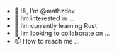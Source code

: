 - 👋 Hi, I’m @mathzdev
- 👀 I’m interested in ...
- 🌱 I’m currently learning Rust
- 💞️ I’m looking to collaborate on ...
- 📫 How to reach me ...

<!---
mathzdev/mathzdev is a ✨ special ✨ repository because its `README.md` (this file) appears on your GitHub profile.
You can click the Preview link to take a look at your changes.
--->
